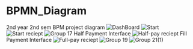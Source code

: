 # BPMN_Diagram
2nd year 2nd sem BPM project diagram
![DashBoard](https://github.com/SenathLiyanage/BPM_Final_Assignment/assets/99049759/27d57a9f-9db5-4f24-a08f-2c7652c450cb)
![Start](https://github.com/SenathLiyanage/BPM_Final_Assignment/assets/99049759/810692bf-70d5-4b81-a630-fd9843bb0f7c)
![Start reciept](https://github.com/SenathLiyanage/BPM_Final_Assignment/assets/99049759/81b77783-719b-437a-b20f-b24e9ae87736)
![Group 17](https://github.com/SenathLiyanage/BPM_Final_Assignment/assets/99049759/c1604aef-18a8-4939-a1ba-8f2e93642004)
Half Payment Interface
![Half-pay reciept](https://github.com/SenathLiyanage/BPM_Final_Assignment/assets/99049759/674b29e2-f313-4f9c-9663-2062291c94a9)
Fill Payment Interface
![Full-pay reciept](https://github.com/SenathLiyanage/BPM_Final_Assignment/assets/99049759/22c5e217-03be-4a9e-9087-50eff17e6fd5)
![Group 19](https://github.com/SenathLiyanage/BPM_Final_Assignment/assets/99049759/f5674c38-bb02-4329-a351-92cf46356845)
![Group 21(1)](https://github.com/SenathLiyanage/BPM_Final_Assignment/assets/99049759/d438efea-b239-4546-9a7d-c36775cbc73f)
